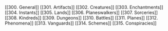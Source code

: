 [[300. General]]
[[301. Artifacts]]
[[302. Creatures]]
[[303. Enchantments]]
[[304. Instants]]
[[305. Lands]]
[[306. Planeswalkers]]
[[307. Sorceries]]
[[308. Kindreds]]
[[309. Dungeons]]
[[310. Battles]]
[[311. Planes]]
[[312. Phenomena]]
[[313. Vanguards]]
[[314. Schemes]]
[[315. Conspiracies]]
